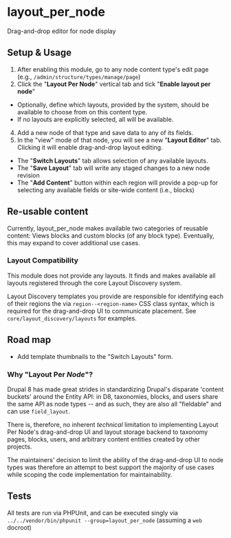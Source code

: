 # layout_per_node
Drag-and-drop editor for node display

## Setup & Usage
1. After enabling this module, go to any node content type's edit page (e.g., `/admin/structure/types/manage/page`)
2. Click the "**Layout Per Node**" vertical tab and tick "**Enable layout per node**"
- Optionally, define which layouts, provided by the system, should be available to choose from on this content type.
 - If no layouts are explicitly selected, all will be available.
4. Add a new node of that type and save data to any of its fields.
5. In the "view" mode of that node, you will see a new "**Layout Editor**" tab. Clicking it will enable drag-and-drop layout editing.
 - The "**Switch Layouts**" tab allows selection of any available layouts.
 - The "**Save Layout**" tab will write any staged changes to a new node revision
 - The "**Add Content**" button within each region will provide a pop-up for selecting any available fields or site-wide content (i.e., blocks)

## Re-usable content
Currently, layout_per_node makes available two categories of reusable content: Views blocks and custom blocks (of any block type). Eventually, this may expand to cover additional use cases.

### Layout Compatibility
This module does not provide any layouts. It finds and makes available all
layouts registered through the core Layout Discovery system.

Layout Discovery templates you provide are responsible for identifying each of their regions the via `region--<region-name>` CSS class syntax, which is required for the drag-and-drop UI to communicate placement. See `core/layout_discovery/layouts` for examples.

## Road map
- Add template thumbnails to the "Switch Layouts" form.

### Why "Layout Per *Node*"?
Drupal 8 has made great strides in standardizing Drupal's disparate 'content buckets' around the Entity API: in D8, taxonomies, blocks, and users share the same API as node types -- and as such, they are also all "fieldable" and can use `field_layout`.

There is, therefore, no inherent *technical* limitation to implementing Layout Per Node's drag-and-drop UI and layout storage backend to taxonomy pages, blocks, users, and arbitrary content entities created by other projects.

The maintainers' decision to limit the ability of the drag-and-drop UI to node types was therefore an attempt to best support the majority of use cases while scoping the code implementation for maintainability.

## Tests
All tests are run via PHPUnit, and can be executed singly via
`../../vendor/bin/phpunit --group=layout_per_node` (assuming a `web` docroot)
